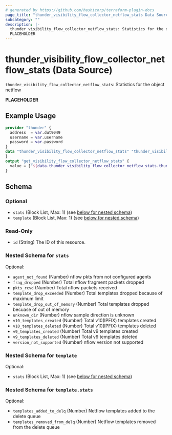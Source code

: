 ```yaml
---
# generated by https://github.com/hashicorp/terraform-plugin-docs
page_title: "thunder_visibility_flow_collector_netflow_stats Data Source - terraform-provider-thunder"
subcategory: ""
description: |-
  thunder_visibility_flow_collector_netflow_stats: Statistics for the object netflow
  PLACEHOLDER
---
```


# thunder_visibility_flow_collector_netflow_stats (Data Source)

`thunder_visibility_flow_collector_netflow_stats`: Statistics for the object netflow

__PLACEHOLDER__

## Example Usage

```terraform
provider "thunder" {
  address  = var.dut9049
  username = var.username
  password = var.password
}
data "thunder_visibility_flow_collector_netflow_stats" "thunder_visibility_flow_collector_netflow_stats" {
}
output "get_visibility_flow_collector_netflow_stats" {
  value = ["${data.thunder_visibility_flow_collector_netflow_stats.thunder_visibility_flow_collector_netflow_stats}"]
}
```

<!-- schema generated by tfplugindocs -->
## Schema

### Optional

- `stats` (Block List, Max: 1) (see [below for nested schema](#nestedblock--stats))
- `template` (Block List, Max: 1) (see [below for nested schema](#nestedblock--template))

### Read-Only

- `id` (String) The ID of this resource.

<a id="nestedblock--stats"></a>
### Nested Schema for `stats`

Optional:

- `agent_not_found` (Number) nflow pkts from not configured agents
- `frag_dropped` (Number) Total nflow fragment packets dropped
- `pkts_rcvd` (Number) Total nflow packets received
- `template_drop_exceeded` (Number) Total templates dropped because of maximum limit
- `template_drop_out_of_memory` (Number) Total templates dropped becuase of out of memory
- `unknown_dir` (Number) nflow sample direction is unknown
- `v10_templates_created` (Number) Total v10(IPFIX) templates created
- `v10_templates_deleted` (Number) Total v10(IPFIX) templates deleted
- `v9_templates_created` (Number) Total v9 templates created
- `v9_templates_deleted` (Number) Total v9 templates deleted
- `version_not_supported` (Number) nflow version not supported


<a id="nestedblock--template"></a>
### Nested Schema for `template`

Optional:

- `stats` (Block List, Max: 1) (see [below for nested schema](#nestedblock--template--stats))

<a id="nestedblock--template--stats"></a>
### Nested Schema for `template.stats`

Optional:

- `templates_added_to_delq` (Number) Netflow templates added to the delete queue
- `templates_removed_from_delq` (Number) Netflow templates removed from the delete queue


